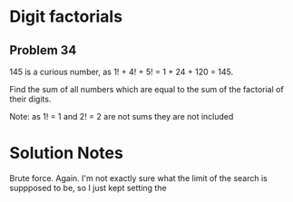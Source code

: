 # Digit factorials
## Problem 34
145 is a curious number, as 1! + 4! + 5! = 1 + 24 + 120 = 145.

Find the sum of all numbers which are equal to the sum of the factorial of their digits.

Note: as 1! = 1 and 2! = 2 are not sums they are not included

# Solution Notes
Brute force. Again. I'm not exactly sure what the limit of the search is suppposed to be, so I just 
kept setting the  